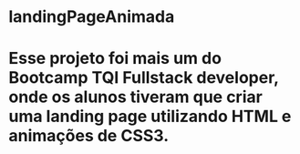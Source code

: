 # landingPageAnimada

# Esse projeto foi mais um do Bootcamp TQI Fullstack developer, onde os alunos tiveram que criar uma landing page utilizando HTML e animações de CSS3. 
